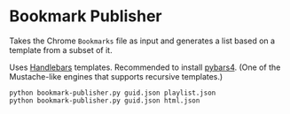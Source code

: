 # Bookmark Publisher

Takes the Chrome `Bookmarks` file as input and generates
a list based on a template from a subset of it.

Uses [Handlebars](https://handlebarsjs.com/) templates.
Recommended to install [pybars4](https://github.com/up9inc/pybars4).
(One of the Mustache-like engines that supports recursive templates.)

	python bookmark-publisher.py guid.json playlist.json
	python bookmark-publisher.py guid.json html.json
